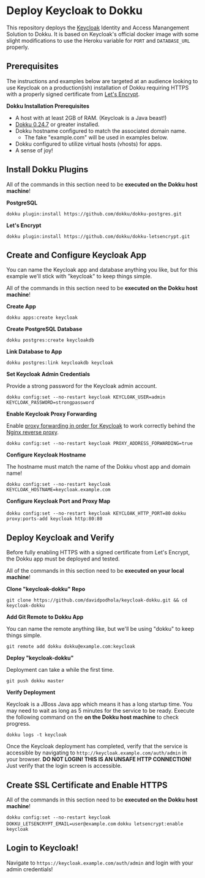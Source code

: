# Deploy Keycloak to Dokku

This repository deploys the [Keycloak](https://www.keycloak.org) Identity and Access Manangement Solution 
to Dokku.  It is based on Keycloak's official docker image with some slight modifications to use the
Heroku variable for `PORT` and `DATABASE_URL` properly.

## Prerequisites

The instructions and examples below are targeted at an audience looking to use Keycloak on a production(ish)
installation of Dokku requiring HTTPS with a properly signed certificate from [Let's Encrypt](https://letsencrypt.org/).

**Dokku Installation Prerequisites**

- A host with at least 2GB of RAM. (Keycloak is a Java beast!)
- [Dokku 0.24.7](https://dokku.com/docs~v0.24.7/getting-started/installation/) or greater installed.
- Dokku hostname configured to match the associated domain name.
    - The fake "example.com" will be used in examples below.
- Dokku configured to utilize virtual hosts (vhosts) for apps.
- A sense of joy!

## Install Dokku Plugins

All of the commands in this section need to be **executed on the Dokku host machine**!

**PostgreSQL**

`dokku plugin:install https://github.com/dokku/dokku-postgres.git`

**Let's Encrypt**

`dokku plugin:install https://github.com/dokku/dokku-letsencrypt.git`

## Create and Configure Keycloak App

You can name the Keycloak app and database anything you like, but for this example we'll
stick with "keycloak" to keep things simple.

All of the commands in this section need to be **executed on the Dokku host machine**!

**Create App**

`dokku apps:create keycloak`

**Create PostgreSQL Database**

`dokku postgres:create keycloakdb`

**Link Database to App**

`dokku postgres:link keycloakdb keycloak`

**Set Keycloak Admin Credentials**

Provide a strong password for the Keycloak admin account.

`dokku config:set --no-restart keycloak KEYCLOAK_USER=admin KEYCLOAK_PASSWORD=strongpassword`

**Enable Keycloak Proxy Forwarding**

Enable [proxy forwarding in order for Keycloak](https://stackoverflow.com/questions/44624844/configure-reverse-proxy-for-keycloak-docker-with-custom-base-url#44627360) to work correctly behind the [Nginx reverse proxy](https://dokku.com/docs~v0.24.7/configuration/nginx/).

`dokku config:set --no-restart keycloak PROXY_ADDRESS_FORWARDING=true`

**Configure Keycloak Hostname**

The hostname must match the name of the Dokku vhost app and domain name!

`dokku config:set --no-restart keycloak KEYCLOAK_HOSTNAME=keycloak.example.com`

**Configure Keycloak Port and Proxy Map**

`dokku config:set --no-restart keycloak KEYCLOAK_HTTP_PORT=80`
`dokku proxy:ports-add keycloak http:80:80`

## Deploy Keycloak and Verify

Before fully enabling HTTPS with a signed certificate from Let's Encrypt, the Dokku app must be
deployed and tested.

All of the commands in this section need to be **executed on your local machine**!

**Clone "keycloak-dokku" Repo**

`git clone https://github.com/davidpodhola/keycloak-dokku.git && cd keycloak-dokku`

**Add Git Remote to Dokku App**

You can name the remote anything like, but we'll be using "dokku" to keep things simple.

`git remote add dokku dokku@example.com:keycloak`

**Deploy "keycloak-dokku"**

Deployment can take a while the first time.

`git push dokku master`

**Verify Deployment**

Keycloak is a JBoss Java app which means it has a long startup time. You may need to wait as long
as 5 minutes for the service to be ready. Execute the following command on the **on the Dokku host machine**
to check progress.

`dokku logs -t keycloak`

Once the Keycloak deployment has completed, verify that the service is accessible by navigating to
`http://keycloak.example.com/auth/admin` in your browser. **DO NOT LOGIN! THIS IS AN UNSAFE HTTP
CONNECTION!** Just verify that the login screen is accessible.

## Create SSL Certificate and Enable HTTPS

All of the commands in this section need to be **executed on the Dokku host machine**!

`dokku config:set --no-restart keycloak DOKKU_LETSENCRYPT_EMAIL=user@example.com`
`dokku letsencrypt:enable keycloak`


## Login to Keycloak!

Navigate to `https://keycloak.example.com/auth/admin` and login with your admin credentials!